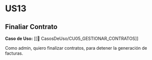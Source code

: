 # US13

## Finaliar Contrato

**Caso de Uso:** [[📄 CasosDeUso/CU05_GESTIONAR_CONTRATOS]]

Como admin, quiero finalizar contratos, para detener la generación de facturas.